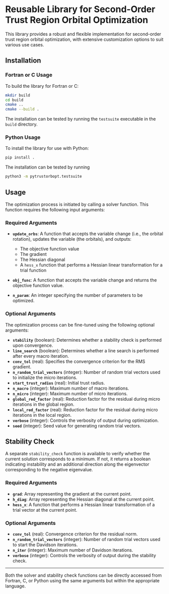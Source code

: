 # Reusable Library for Second-Order Trust Region Orbital Optimization

This library provides a robust and flexible implementation for second-order trust region orbital optimization, with extensive customization options to suit various use cases.

## Installation

### Fortran or C Usage
To build the library for Fortran or C:

```sh
mkdir build
cd build
cmake ..
cmake --build .
```

The installation can be tested by running the ```testsuite``` executable in the ```build``` directory.

### Python Usage
To install the library for use with Python:

```sh
pip install .
```

The installation can be tested by running

```sh
python3 -m pytrustorbopt.testsuite
```

## Usage

The optimization process is initiated by calling a solver function. This function requires the following input arguments:

### Required Arguments

- **`update_orbs`**: A function that accepts the variable change (i.e., the orbital rotation), updates the variable (the orbitals), and outputs:
  - The objective function value
  - The gradient
  - The Hessian diagonal
  - A `hess_x` function that performs a Hessian linear transformation for a trial function

- **`obj_func`**: A function that accepts the variable change and returns the objective function value.
- **`n_param`**: An integer specifying the number of parameters to be optimized.

### Optional Arguments
The optimization process can be fine-tuned using the following optional arguments:

- **`stability`** (boolean): Determines whether a stability check is performed upon convergence.
- **`line_search`** (boolean): Determines whether a line search is performed after every macro iteration.
- **`conv_tol`** (real): Specifies the convergence criterion for the RMS gradient.
- **`n_random_trial_vectors`** (integer): Number of random trial vectors used to initialize the micro iterations.
- **`start_trust_radius`** (real): Initial trust radius.
- **`n_macro`** (integer): Maximum number of macro iterations.
- **`n_micro`** (integer): Maximum number of micro iterations.
- **`global_red_factor`** (real): Reduction factor for the residual during micro iterations in the global region.
- **`local_red_factor`** (real): Reduction factor for the residual during micro iterations in the local region.
- **`verbose`** (integer): Controls the verbosity of output during optimization.
- **`seed`** (integer): Seed value for generating random trial vectors.

## Stability Check
A separate `stability_check` function is available to verify whether the current solution corresponds to a minimum. If not, it returns a boolean indicating instability and an additional direction along the eigenvector corresponding to the negative eigenvalue.

### Required Arguments

- **`grad`**: Array representing the gradient at the current point.
- **`h_diag`**: Array representing the Hessian diagonal at the current point.
- **`hess_x`**: A function that performs a Hessian linear transformation of a trial vector at the current point.

### Optional Arguments

- **`conv_tol`** (real): Convergence criterion for the residual norm.
- **`n_random_trial_vectors`** (integer): Number of random trial vectors used to start the Davidson iterations.
- **`n_iter`** (integer): Maximum number of Davidson iterations.
- **`verbose`** (integer): Controls the verbosity of output during the stability check.

---
Both the solver and stability check functions can be directly accessed from Fortran, C, or Python using the same arguments but within the appropriate language.
